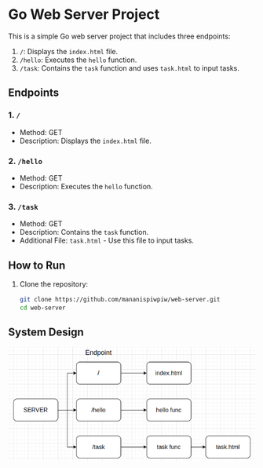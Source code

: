 # Go Web Server Project

This is a simple Go web server project that includes three endpoints:

1. `/`: Displays the `index.html` file.
2. `/hello`: Executes the `hello` function.
3. `/task`: Contains the `task` function and uses `task.html` to input tasks.

## Endpoints

### 1. `/`

-   Method: GET
-   Description: Displays the `index.html` file.

### 2. `/hello`

-   Method: GET
-   Description: Executes the `hello` function.

### 3. `/task`

-   Method: GET
-   Description: Contains the `task` function.
-   Additional File: `task.html` - Use this file to input tasks.

## How to Run

1. Clone the repository:

    ```bash
    git clone https://github.com/mananispiwpiw/web-server.git
    cd web-server
    ```

## System Design

![Alt Text](./img/system-design.png)
